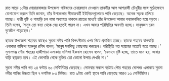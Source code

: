 রাত সাড়ে ১০টায় দোয়ারাবাজার উপজেলা পরিষদের চেয়ারম্যান দেওয়ান তানভীর আল আশরাফী চৌধুরীর সঙ্গে মুঠোফোনে যোগাযোগ করলে তিনি জানান, তাঁর উপজেলার সীমান্তবর্তী ইউনিয়নগুলোতে পানি বেড়েছে। অনেক সড়ক তলিয়ে যাচ্ছে। ভারী বৃষ্টি ও পাহাড়ি ঢল নামা অব্যাহত থাকলে রাতের মধ্যেই তাঁর উপজেলা আবার বন্যাকবলিত হয়ে পড়বে। তিনি বলেন, ‘মানুষ তো বন্যা থেকে বের হতেই পারল না। এখন আবার পরিস্থিতির অবনতি হচ্ছে। মানুষজন চরম দুর্ভোগে পড়েছেন।’

ছাতক উপজেলা শহরের কাছেও সুরমা নদীর পানি বিপৎসীমার ওপর দিয়ে প্রবাহিত হচ্ছে। ছাতক শহরের বাগবাড়ি এলাকার বাসিন্দা হারুনুর রশিদ বলেন, ‘মানুষ সবকিছু গোছগাছ করছেন। পরিস্থিতি গত সপ্তাহের মতোই হতে যাচ্ছে।’ সুনামগঞ্জ পৌর শহরের হাজীপাড়া এলাকার বাসিন্দা ইকবাল হোসেন বলেন, ‘যেভাবে বৃষ্টি হচ্ছে, তাতে মনে হয়, আবার বাড়ি ছাড়তে হবে। এই ভোগান্তি থেকে মুক্তির তো কোনো উপায় দেখছি না।’

সুরমা নদীর পানি গত ২৪ ঘণ্টায় ৬০ সেন্টিমিটার বেড়েছে। সোমবার সকাল নয়টায় পৌর শহরের ষোলঘর এলাকায় সুরমা নদীর পানির উচ্চতা ছিল ৭ দশমিক ৮৩ মিটার। রাত ৯টায় একই স্থানে পানি বেড়েছে আরও ১৩ সেন্টিমিটার।
